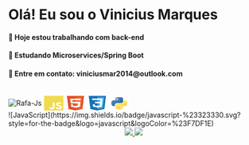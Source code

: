 # Olá! Eu sou o Vinicius Marques

<div align="left">
 <h4>🔭 Hoje estou trabalhando com back-end</h4>
 <h4> 🌱 Estudando Microservices/Spring Boot </h4>
 <h4>💬 Entre em contato: viniciusmar2014@outlook.com</h4>
</div>

<div style="center"><br>
  <img align="center" alt="Rafa-Js" height="30" width="40" src="https://img.shields.io/badge/java-%23ED8B00.svg?style=for-the-badge&logo=java&logoColor=white">
  <img align="center" alt="Rafa-Js" height="30" width="40" src="https://raw.githubusercontent.com/devicons/devicon/master/icons/javascript/javascript-plain.svg">
  <img align="center" alt="Rafa-HTML" height="30" width="40" src="https://raw.githubusercontent.com/devicons/devicon/master/icons/html5/html5-original.svg">
  <img align="center" alt="Rafa-CSS" height="30" width="40" src="https://raw.githubusercontent.com/devicons/devicon/master/icons/css3/css3-original.svg">
  <img align="center" alt="Rafa-Python" height="30" width="40" src="https://raw.githubusercontent.com/devicons/devicon/master/icons/python/python-original.svg">
</div>
![JavaScript](https://img.shields.io/badge/javascript-%23323330.svg?style=for-the-badge&logo=javascript&logoColor=%23F7DF1E)
<div align="center">
  <a href="https://github.com/marquezv">
  <img height="190em" src="https://github-readme-stats.vercel.app/api?username=marquezv&show_icons=true&theme=dark&include_all_commits=true&count_private=true"/>
  <img height="190em" src="https://github-readme-stats.vercel.app/api/top-langs/?username=marquezv&layout=compact&langs_count=7&theme=dark"/>
</div>
